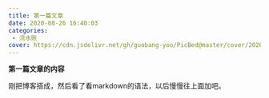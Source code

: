 ```yaml
---
title: 第一篇文章
date: 2020-08-26 16:40:03
categories: 
 - 流水账
cover: https://cdn.jsdelivr.net/gh/guobang-yoo/PicBed@master/cover/20201111120850.jpg
---
```


**第一篇文章的内容**

刚把博客搭成，然后看了看markdown的语法，以后慢慢往上面加吧。
